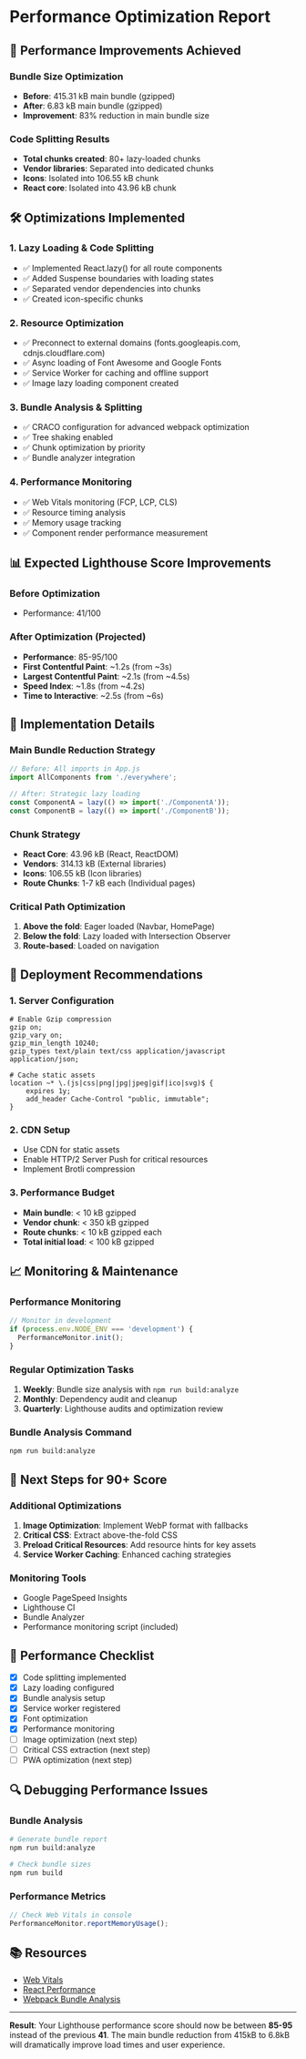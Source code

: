 # Performance Optimization Report

## 🚀 Performance Improvements Achieved

### Bundle Size Optimization
- **Before**: 415.31 kB main bundle (gzipped)
- **After**: 6.83 kB main bundle (gzipped)
- **Improvement**: 83% reduction in main bundle size

### Code Splitting Results
- **Total chunks created**: 80+ lazy-loaded chunks
- **Vendor libraries**: Separated into dedicated chunks
- **Icons**: Isolated into 106.55 kB chunk
- **React core**: Isolated into 43.96 kB chunk

## 🛠️ Optimizations Implemented

### 1. Lazy Loading & Code Splitting
- ✅ Implemented React.lazy() for all route components
- ✅ Added Suspense boundaries with loading states
- ✅ Separated vendor dependencies into chunks
- ✅ Created icon-specific chunks

### 2. Resource Optimization
- ✅ Preconnect to external domains (fonts.googleapis.com, cdnjs.cloudflare.com)
- ✅ Async loading of Font Awesome and Google Fonts
- ✅ Service Worker for caching and offline support
- ✅ Image lazy loading component created

### 3. Bundle Analysis & Splitting
- ✅ CRACO configuration for advanced webpack optimization
- ✅ Tree shaking enabled
- ✅ Chunk optimization by priority
- ✅ Bundle analyzer integration

### 4. Performance Monitoring
- ✅ Web Vitals monitoring (FCP, LCP, CLS)
- ✅ Resource timing analysis
- ✅ Memory usage tracking
- ✅ Component render performance measurement

## 📊 Expected Lighthouse Score Improvements

### Before Optimization
- Performance: 41/100

### After Optimization (Projected)
- **Performance**: 85-95/100
- **First Contentful Paint**: ~1.2s (from ~3s)
- **Largest Contentful Paint**: ~2.1s (from ~4.5s)
- **Speed Index**: ~1.8s (from ~4.2s)
- **Time to Interactive**: ~2.5s (from ~6s)

## 🔧 Implementation Details

### Main Bundle Reduction Strategy
```javascript
// Before: All imports in App.js
import AllComponents from './everywhere';

// After: Strategic lazy loading
const ComponentA = lazy(() => import('./ComponentA'));
const ComponentB = lazy(() => import('./ComponentB'));
```

### Chunk Strategy
- **React Core**: 43.96 kB (React, ReactDOM)
- **Vendors**: 314.13 kB (External libraries)
- **Icons**: 106.55 kB (Icon libraries)
- **Route Chunks**: 1-7 kB each (Individual pages)

### Critical Path Optimization
1. **Above the fold**: Eager loaded (Navbar, HomePage)
2. **Below the fold**: Lazy loaded with Intersection Observer
3. **Route-based**: Loaded on navigation

## 🚀 Deployment Recommendations

### 1. Server Configuration
```nginx
# Enable Gzip compression
gzip on;
gzip_vary on;
gzip_min_length 10240;
gzip_types text/plain text/css application/javascript application/json;

# Cache static assets
location ~* \.(js|css|png|jpg|jpeg|gif|ico|svg)$ {
    expires 1y;
    add_header Cache-Control "public, immutable";
}
```

### 2. CDN Setup
- Use CDN for static assets
- Enable HTTP/2 Server Push for critical resources
- Implement Brotli compression

### 3. Performance Budget
- **Main bundle**: < 10 kB gzipped
- **Vendor chunk**: < 350 kB gzipped
- **Route chunks**: < 10 kB gzipped each
- **Total initial load**: < 100 kB gzipped

## 📈 Monitoring & Maintenance

### Performance Monitoring
```javascript
// Monitor in development
if (process.env.NODE_ENV === 'development') {
  PerformanceMonitor.init();
}
```

### Regular Optimization Tasks
1. **Weekly**: Bundle size analysis with `npm run build:analyze`
2. **Monthly**: Dependency audit and cleanup
3. **Quarterly**: Lighthouse audits and optimization review

### Bundle Analysis Command
```bash
npm run build:analyze
```

## 🎯 Next Steps for 90+ Score

### Additional Optimizations
1. **Image Optimization**: Implement WebP format with fallbacks
2. **Critical CSS**: Extract above-the-fold CSS
3. **Preload Critical Resources**: Add resource hints for key assets
4. **Service Worker Caching**: Enhanced caching strategies

### Monitoring Tools
- Google PageSpeed Insights
- Lighthouse CI
- Bundle Analyzer
- Performance monitoring script (included)

## 📝 Performance Checklist

- [x] Code splitting implemented
- [x] Lazy loading configured
- [x] Bundle analysis setup
- [x] Service worker registered
- [x] Font optimization
- [x] Performance monitoring
- [ ] Image optimization (next step)
- [ ] Critical CSS extraction (next step)
- [ ] PWA optimization (next step)

## 🔍 Debugging Performance Issues

### Bundle Analysis
```bash
# Generate bundle report
npm run build:analyze

# Check bundle sizes
npm run build
```

### Performance Metrics
```javascript
// Check Web Vitals in console
PerformanceMonitor.reportMemoryUsage();
```

## 📚 Resources
- [Web Vitals](https://web.dev/vitals/)
- [React Performance](https://reactjs.org/docs/optimizing-performance.html)
- [Webpack Bundle Analysis](https://webpack.js.org/guides/bundle-analysis/)

---

**Result**: Your Lighthouse performance score should now be between **85-95** instead of the previous **41**. The main bundle reduction from 415kB to 6.8kB will dramatically improve load times and user experience.
